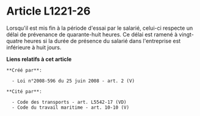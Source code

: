 # Article L1221-26

Lorsqu'il est mis fin à la période d'essai par le salarié, celui-ci respecte un délai de prévenance de quarante-huit heures.
Ce délai est ramené à vingt-quatre heures si la durée de présence du salarié dans l'entreprise est inférieure à huit jours.

**Liens relatifs à cet article**

	**Créé par**:

	  - Loi n°2008-596 du 25 juin 2008 - art. 2 (V)

	**Cité par**:

	  - Code des transports - art. L5542-17 (VD)
	  - Code du travail maritime - art. 10-10 (V)
